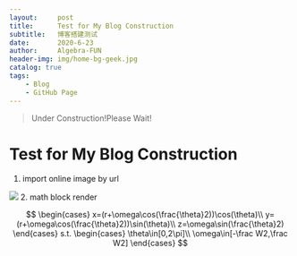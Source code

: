 ```yaml
---
layout:     post
title:      Test for My Blog Construction
subtitle:   博客搭建测试
date:       2020-6-23
author:     Algebra-FUN
header-img: img/home-bg-geek.jpg
catalog: true
tags:
    - Blog
    - GitHub Page
---
```

> Under Construction!Please Wait!

# Test for My Blog Construction
1. import online image by url

![](http://img.1sucai.com/tuku/yulantu/110923/8881-1109230Q91167.jpg)
2. math block render

$$
\begin{cases}
x=(r+\omega\cos(\frac{\theta}2))\cos(\theta)\\
y=(r+\omega\cos(\frac{\theta}2))\sin(\theta)\\
z=\omega\sin(\frac{\theta}2)
\end{cases}
s.t.
\begin{cases}
\theta\in[0,2\pi]\\
\omega\in[-\frac W2,\frac W2]
\end{cases}
$$
